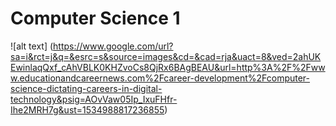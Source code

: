 # Computer Science 1
![alt text] (https://www.google.com/url?sa=i&rct=j&q=&esrc=s&source=images&cd=&cad=rja&uact=8&ved=2ahUKEwinlaqQxf_cAhVBLK0KHZvoCs8QjRx6BAgBEAU&url=http%3A%2F%2Fwww.educationandcareernews.com%2Fcareer-development%2Fcomputer-science-dictating-careers-in-digital-technology&psig=AOvVaw05Ip_IxuFHfr-Ihe2MRH7g&ust=1534988817236855)
